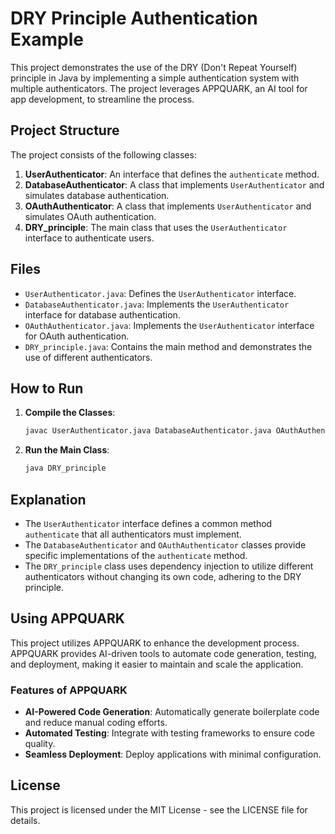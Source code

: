 # DRY Principle Authentication Example

This project demonstrates the use of the DRY (Don't Repeat Yourself) principle in Java by implementing a simple authentication system with multiple authenticators. The project leverages APPQUARK, an AI tool for app development, to streamline the process.

## Project Structure

The project consists of the following classes:

1. **UserAuthenticator**: An interface that defines the `authenticate` method.
2. **DatabaseAuthenticator**: A class that implements `UserAuthenticator` and simulates database authentication.
3. **OAuthAuthenticator**: A class that implements `UserAuthenticator` and simulates OAuth authentication.
4. **DRY_principle**: The main class that uses the `UserAuthenticator` interface to authenticate users.

## Files

- `UserAuthenticator.java`: Defines the `UserAuthenticator` interface.
- `DatabaseAuthenticator.java`: Implements the `UserAuthenticator` interface for database authentication.
- `OAuthAuthenticator.java`: Implements the `UserAuthenticator` interface for OAuth authentication.
- `DRY_principle.java`: Contains the main method and demonstrates the use of different authenticators.

## How to Run

1. **Compile the Classes**:
    ```sh
    javac UserAuthenticator.java DatabaseAuthenticator.java OAuthAuthenticator.java DRY_principle.java
    ```

2. **Run the Main Class**:
    ```sh
    java DRY_principle
    ```

## Explanation

- The `UserAuthenticator` interface defines a common method `authenticate` that all authenticators must implement.
- The `DatabaseAuthenticator` and `OAuthAuthenticator` classes provide specific implementations of the `authenticate` method.
- The `DRY_principle` class uses dependency injection to utilize different authenticators without changing its own code, adhering to the DRY principle.

## Using APPQUARK

This project utilizes APPQUARK to enhance the development process. APPQUARK provides AI-driven tools to automate code generation, testing, and deployment, making it easier to maintain and scale the application.

### Features of APPQUARK

- **AI-Powered Code Generation**: Automatically generate boilerplate code and reduce manual coding efforts.
- **Automated Testing**: Integrate with testing frameworks to ensure code quality.
- **Seamless Deployment**: Deploy applications with minimal configuration.

## License

This project is licensed under the MIT License - see the LICENSE file for details.



